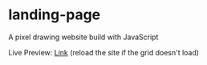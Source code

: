# landing-page
A pixel drawing website build with JavaScript

Live Preview: [Link](https://ali-vx.github.io/pixel-sketch/) (reload the site if the grid doesn't load)

